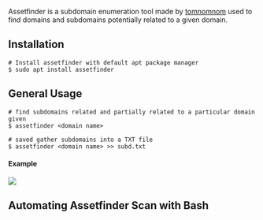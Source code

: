 Assetfinder is a subdomain enumeration tool made by [tomnomnom](https://github.com/tomnomnom/assetfinder) used to find domains and subdomains potentially related to a given domain.
## **Installation**

```shell
# Install assetfinder with default apt package manager
$ sudo apt install assetfinder
```


## **General Usage**

```
# find subdomains related and partially related to a particular domain given
$ assetfinder <domain name>

# saved gather subdomains into a TXT file
$ assetfinder <domain name> >> subd.txt
```

#### **Example**


![](https://i.imgur.com/m7u0vei.png)



## **Automating Assetfinder Scan with Bash**


